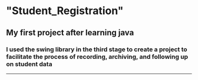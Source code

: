 # "Student_Registration" 

## My first project after learning java
### I used the swing library in the third stage to create a project to facilitate the process of recording, archiving, and following up on student data

---

